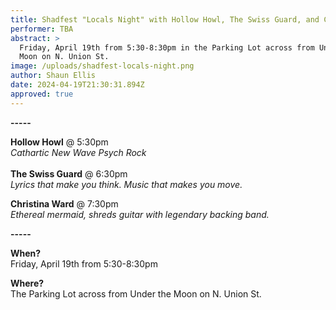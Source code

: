 ```yaml
---
title: Shadfest "Locals Night" with Hollow Howl, The Swiss Guard, and Christina Ward
performer: TBA
abstract: >
  Friday, April 19th from 5:30-8:30pm in the Parking Lot across from Under the
  Moon on N. Union St. 
image: /uploads/shadfest-locals-night.png
author: Shaun Ellis
date: 2024-04-19T21:30:31.894Z
approved: true
---
```

**\-﻿----**

**Hollow Howl** @ 5:30pm\
*Cathartic New Wave Psych Rock*\
\
**The Swiss Guard** @ 6:30pm\
*Lyrics that make you think. Music that makes you move.*

**Christina Ward** @ 7:30pm\
*Ethereal mermaid, shreds guitar with legendary backing band.* 

**\-﻿----**

**When?**\
Friday, April 19th from 5:30-8:30pm 

**Where?**\
The Parking Lot across from Under the Moon on N. Union St.